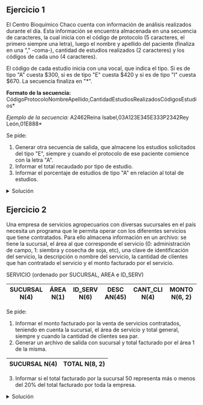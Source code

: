 ## Ejercicio 1
El Centro Bioquímico Chaco cuenta con información de análisis realizados durante el día.
Esta información se encuentra almacenada en una secuencia de caracteres, la cual inicia
con el código de protocolo (5 caracteres, el primero siempre una letra), luego el nombre
y apellido del paciente (finaliza en una "," -coma-), cantidad de estudios realizados
(2 caracteres) y los códigos de cada uno (4 caracteres).

El código de cada estudio inicia con una vocal, que indica el tipo. Si es de tipo "A"
cuesta $300, si es de tipo "E" cuesta $420 y si es de tipo "I" cuesta $670. La secuencia
finaliza en "*".

**Formato de la secuencia:**
CódigoProtocoloNombreApellido,CantidadEstudiosRealizadosCódigosEstudios*

*Ejemplo de la secuencia:*
A2462Reina Isabel,03A123E345E333P2342Rey León,01E888*

Se pide:
1. Generar otra secuencia de salida, que almacene los estudios solicitados del tipo "E",
siempre y cuando el protocolo de ese paciente comience con la letra "A".
2. Informar el total recaudado por tipo de estudio.
3. Informar el porcentaje de estudios de tipo "A" en relación al total de estudios.

<details>
<summary>Solución</summary>

```
ACCION ejercicio ES
  AMBIENTE
    entrada, salida: secuencia de caracter
    car: caracter
    cond: logico
    estudios: entero
    cant_e, cant_i, cant_a, cant_tot: entero
    i, j: entero

    FUNCION convertir(car: caracter): entero ES
      SEGUN car HACER
        '0': convertir := 0
        '1': convertir := 1
        '2': convertir := 2
        '3': convertir := 3
        '4': convertir := 4
        '5': convertir := 5
        '6': convertir := 6
        '7': convertir := 7
        '8': convertir := 8
        '9': convertir := 9
    FIN_FUNCION
  PROCESO
    ARR(entrada); AVZ(entrada, car)
    CREAR(salida)

    cant_a := 0; cant_e := 0; cant_i := 0
    cant_tot := 0; estudios := 0

    MIENTRAS car <> '*' HACER
      SI car = 'A' ENTONCES
        cond := verdadero
      FIN_SI

      MIENTRAS car <> ',' HACER
        AVZ(entrada, car)
      FIN_MIENTRAS
      AVZ(entrada, car)

      PARA i := 2 HASTA 0, -1 HACER
        estudios := estudios + convertir(car) * 10 ** (i - 1)
        AVZ(entrada, car)
      FIN_MIENTRAS
      cant_tot := cant_tot + estudios

      PARA estudios hasta 1, -1 HACER
        SI cond Y car = 'E' ENTONCES
          cant_e := cant_e + 1

          PARA j := 1 HASTA 4 HACER
            ESCRIBIR(salida, car)
            AVZ(entrada, car)
          FIN_PARA
        CONTRARIO
          SEGUN car HACER
            'A': cant_a := cant_a + 1
            'E': cant_e := cant_e + 1
            'I': cant_i := cant_i + 1
          FIN_SEGUN

          AVZ(entrada, car); AVZ(entrada, car)
          AVZ(entrada, car); AVZ(entrada, car)
        FIN_SI
      FIN_PARA

      cond := falso;
    FIN_MIENTRAS
    AVZ(entrada, car)

    ESCRIBIR("Los totales recaudados por tipo de estudio son: ")
    ESCRIBIR("Estudios 'A': ", cant_a * 300)
    ESCRIBIR("Estudios 'E': ", cant_a * 420)
    ESCRIBIR("Estudios 'I': ", cant_a * 670)

    ESCRIBIR("El porcentaje de estudios tipo 'A' sobre el total
    fue del: ", cant_a * 100 / cant_tot, "%.")

    CERRAR(entrada)
    CERRAR(salida)
FIN_ACCION
```

</details>

## Ejercicio 2
Una empresa de servicios agropecuarios con diversas sucursales en el país necesita un
programa que le permita operar con los diferentes servicios que tiene contratados. Para
ello almacena información en un archivo: se tiene la sucursal, el área al que corresponde
el servicio (0: administración de campo, 1: siembra y cosecha de soja, etc), una clave de
identificación del servicio, la descripción o nombre del servicio, la cantidad de clientes
que han contratado el servicio y el monto facturado por el servicio.

SERVICIO (ordenado por SUCURSAL, AREA e ID_SERV)

| SUCURSAL N(4) | ÁREA N(1) | ID_SERV N(6) | DESC AN(45) | CANT_CLI N(4) | MONTO N(6, 2) |
|---------------|-----------|--------------|-------------|---------------|---------------|

Se pide:
1. Informar el monto facturado por la venta de servicios contratados, teniendo en cuenta la
sucursal, el área de servicio y total general, siempre y cuando la cantidad de clientes sea par.
2. Generar un archivo de salida con sucursal y total facturado por el área 1 de la misma.

| SUCURSAL N(4) | TOTAL N(8, 2) |
|---------------|---------------|

3. Informar si el total facturado por la sucursal 50 representa más o menos del 20% del total
facturado por toda la empresa.

<details>
<summary>Solución</summary>

```
ACCION ejercicio ES
  AMBIENTE
    Servicio = REGISTRO
      sucur: N(4)
      area: N(1)
      id: N(6)
      desc: AN(45)
      clientes: N(4)
      monto: N(6, 2)
    FIN_REGISTRO

    Reporte = REGISTRO
      sucur: N(4)
      total: N(8, 2)
    FIN_REGISTRO

    entrada: archivo de Servicio ordenado por sucur, area, id
    serv: Servicio
    salida: archivo de Reporte
    rep: Reporte

    cant_gral, cant_sucur, cant_area, sucur50: entero
    resg_sucur: N(4)
    resg_area: N(1)

    PROCEDIMIENTO corte_area() ES
      ESCRIBIR("La cantidad recaudada por el área ", resg_area, " fue de $", cant_area)
      cant_sucur := cant_sucur + cant_area

      SI resg_area = 1 ENTONCES
        rep.sucur := serv.sucur
        rep.total := cant_area
        GRABAR(salida, rep)
      FIN_SI

      cant_area := 0
      resg_area := serv.area
    FIN_PROCEDIMIENTO

    PROCEDIMIENTO corte_sucur() ES
      corte_area()
      ESCRIBIR("La cantidad recudada por el servicio para la sucursal ", resg_sucur,
      " fue de $", cant_sucur)
      cant_gral := cant_gral + cant_sucur

      SI resg_sucur = 50 ENTONCES
        sucur50 := cant_sucur
      FIN_SI

      cant_sucur := 0
      resg_sucur := serv.sucur
    FIN_PROCEDIMIENTO
  PROCESO
    ABRIR E/ (entrada); LEER(entrada, serv)
    ABRIR /S (salida)

    resg_sucur := serv.sucur; resg_area := serv.area
    cant_gral := 0; cant_area := 0; cant_sucur := 0

    MIENTRA NO FDA(entrada) HACER
      SI resg_sucur <> serv.sucur ENTONCES
        corte_sucur()
      CONTRARIO
        SI resg_area <> serv.area ENTONCES
          corte_area()
        FIN_SI
      FIN_SI

      SI (serv.clientes MOD 2 = 0) ENTONCES
        cant_area := cant_area + serv.monto
      FIN_SI

      LEER(entrada, serv)
    FIN_MIENTRAS
    corte_sucur()

    ESCRIBIR("El total generado por la empresa en concepto de prestacion
    de servicios fue de $", cant_gral)

    SI sucur50 > cant_gral * 0.20 ENTONCES
      ESCRIBIR("Las ganancias de la sucursal 50 constituyeron mas del
      20% de las ganancias, recaudando ", sucur50, " en total.")
    FIN_SI

    CERRAR(entrada)
    CERRAR(salida)
FIN_ACION
```

</details>
